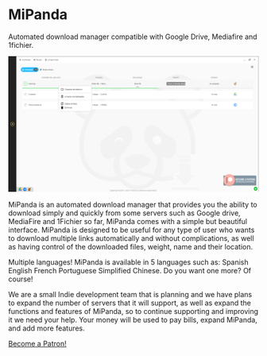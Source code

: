 # MiPanda
Automated download manager compatible with Google Drive, Mediafire and 1fichier.

<img src="screen.png" />

MiPanda is an automated download manager that provides you the ability to download simply and quickly from some servers such as Google drive, MediaFire and 1Fichier so far, MiPanda comes with a simple but beautiful interface.
MiPanda is designed to be useful for any type of user who wants to download multiple links automatically and without complications, as well as having control of the downloaded files, weight, name and their location.

Multiple languages! MiPanda is available in 5 languages such as:
Spanish
English
French
Portuguese
Simplified Chinese.
Do you want one more? Of course!

We are a small Indie development team that is planning and we have plans to expand the number of servers that it will support, as well as expand the functions and features of MiPanda, so to continue supporting and improving it we need your help. Your money will be used to pay bills, expand MiPanda, and add more features.

<a href="https://www.patreon.com/bePatron?u=43989081" data-patreon-widget-type="become-patron-button">Become a Patron!</a>
